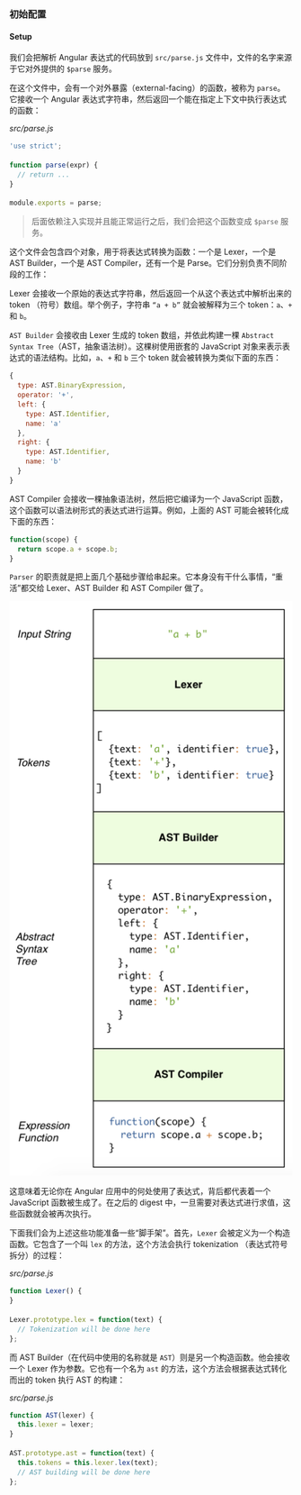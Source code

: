 ### 初始配置
#### Setup

我们会把解析 Angular 表达式的代码放到 `src/parse.js` 文件中，文件的名字来源于它对外提供的 `$parse` 服务。

在这个文件中，会有一个对外暴露（external-facing）的函数，被称为 `parse`。它接收一个 Angular 表达式字符串，然后返回一个能在指定上下文中执行表达式的函数：

_src/parse.js_

```js
'use strict';

function parse(expr) {
  // return ...
}

module.exports = parse;
```

> 后面依赖注入实现并且能正常运行之后，我们会把这个函数变成 `$parse` 服务。

这个文件会包含四个对象，用于将表达式转换为函数：一个是 Lexer，一个是 AST Builder，一个是 AST Compiler，还有一个是 Parse。它们分别负责不同阶段的工作：

Lexer 会接收一个原始的表达式字符串，然后返回一个从这个表达式中解析出来的 token （符号）数组。举个例子，字符串 `“a + b”` 就会被解释为三个 token：`a`、`+` 和 `b`。

`AST Builder` 会接收由 Lexer 生成的 token 数组，并依此构建一棵 `Abstract Syntax Tree`（AST，抽象语法树）。这棵树使用嵌套的 JavaScript 对象来表示表达式的语法结构。比如，`a`、`+` 和 `b` 三个 token 就会被转换为类似下面的东西：

```js
{
  type: AST.BinaryExpression,
  operator: '+',
  left: {
    type: AST.Identifier,
    name: 'a'
  },
  right: {
    type: AST.Identifier,
    name: 'b'
  }
}
```

AST Compiler 会接收一棵抽象语法树，然后把它编译为一个 JavaScript 函数，这个函数可以语法树形式的表达式进行运算。例如，上面的 AST 可能会被转化成下面的东西：

```js
function(scope) {
  return scope.a + scope.b;
}
```

`Parser` 的职责就是把上面几个基础步骤给串起来。它本身没有干什么事情，“重活”都交给 Lexer、AST Builder 和 AST Compiler 做了。

![expression-parsing](/assets/6-literal-expressions/expression-parsing.png)

这意味着无论你在 Angular 应用中的何处使用了表达式，背后都代表着一个 JavaScript 函数被生成了。在之后的 digest 中，一旦需要对表达式进行求值，这些函数就会被再次执行。

下面我们会为上述这些功能准备一些“脚手架”。首先，`Lexer` 会被定义为一个构造函数。它包含了一个叫 `lex` 的方法，这个方法会执行 tokenization （表达式符号拆分）的过程：

_src/parse.js_

```js
function Lexer() {
}

Lexer.prototype.lex = function(text) {
  // Tokenization will be done here
};
```

而 AST Builder（在代码中使用的名称就是 `AST`）则是另一个构造函数。他会接收一个 Lexer 作为参数。它也有一个名为 `ast` 的方法，这个方法会根据表达式转化而出的 token 执行 AST 的构建：

_src/parse.js_

```js
function AST(lexer) {
  this.lexer = lexer;
}

AST.prototype.ast = function(text) {
  this.tokens = this.lexer.lex(text);
  // AST building will be done here
};
```